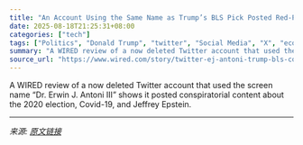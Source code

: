 ```yaml
---
title: "An Account Using the Same Name as Trump’s BLS Pick Posted Red-Pilled Conspiracy Theories"
date: 2025-08-18T21:25:31+08:00
categories: ["tech"]
tags: ["Politics", "Donald Trump", "twitter", "Social Media", "X", "economics", "conspiracy theories", "Wayback Machine"]
summary: "A WIRED review of a now deleted Twitter account that used the screen name “Dr. Erwin J. Antoni III” shows it posted conspiratorial content about the 2020 election, Covid-19, and Jeffrey Epstein."
source_url: "https://www.wired.com/story/twitter-ej-antoni-trump-bls-conspiracy-theories-epstein-covid-election-denial/"
---
```


A WIRED review of a now deleted Twitter account that used the screen name “Dr. Erwin J. Antoni III” shows it posted conspiratorial content about the 2020 election, Covid-19, and Jeffrey Epstein.

---

*来源: [原文链接](https://www.wired.com/story/twitter-ej-antoni-trump-bls-conspiracy-theories-epstein-covid-election-denial/)*
